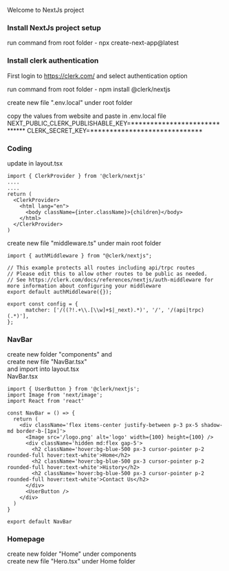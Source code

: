 Welcome to NextJs project

### Install NextJs project setup
run command from root folder - npx create-next-app@latest

### Install clerk authentication 
First login to https://clerk.com/ and select authentication option

run command from root folder - npm install @clerk/nextjs

create new file ".env.local" under root folder

copy the values from website and paste in .env.local file
NEXT_PUBLIC_CLERK_PUBLISHABLE_KEY=*****************************
CLERK_SECRET_KEY=*****************************

### Coding
update in layout.tsx
```
import { ClerkProvider } from '@clerk/nextjs'
....
....
return (
  <ClerkProvider>
    <html lang="en">
      <body className={inter.className}>{children}</body>
    </html>
  </ClerkProvider>
)
```

create new file "middleware.ts" under main root folder <br/>
```
import { authMiddleware } from "@clerk/nextjs";
 
// This example protects all routes including api/trpc routes
// Please edit this to allow other routes to be public as needed.
// See https://clerk.com/docs/references/nextjs/auth-middleware for more information about configuring your middleware
export default authMiddleware({});
 
export const config = {
      matcher: ['/((?!.+\\.[\\w]+$|_next).*)', '/', '/(api|trpc)(.*)'],
};
```

### NavBar
create new folder "components" and <br/>
create new file "NavBar.tsx" <br/>
and import into layout.tsx <br/>
NavBar.tsx 
```
import { UserButton } from '@clerk/nextjs';
import Image from 'next/image';
import React from 'react'

const NavBar = () => {
  return (
    <div className='flex items-center justify-between p-3 px-5 shadow-md border-b-[1px]'>
      <Image src='/logo.png' alt='logo' width={100} height={100} />
      <div className='hidden md:flex gap-5'>
        <h2 className='hover:bg-blue-500 px-3 cursor-pointer p-2 rounded-full hover:text-white'>Home</h2>
        <h2 className='hover:bg-blue-500 px-3 cursor-pointer p-2 rounded-full hover:text-white'>History</h2>
        <h2 className='hover:bg-blue-500 px-3 cursor-pointer p-2 rounded-full hover:text-white'>Contact Us</h2>
      </div>
      <UserButton />
    </div>
  )
}

export default NavBar
```

### Homepage
create new folder "Home" under components <br/>
create new file "Hero.tsx" under Home folder <br/>

